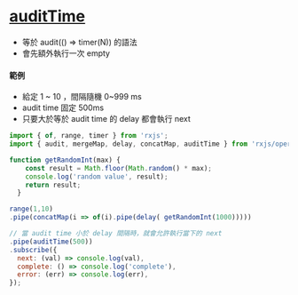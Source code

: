 # [auditTime](https://rxjs.dev/api/operators/auditTime)

- 等於 audit(() => timer(N)) 的語法
- 會先額外執行一次 empty

#### 範例

- 給定 1 ~ 10 ，間隔隨機 0~999 ms 
- audit time 固定 500ms
- 只要大於等於 audit time 的 delay 都會執行 next

```js
import { of, range, timer } from 'rxjs';
import { audit, mergeMap, delay, concatMap, auditTime } from 'rxjs/operators';

function getRandomInt(max) {
    const result = Math.floor(Math.random() * max);
    console.log('random value', result);
    return result;
  }

range(1,10)
.pipe(concatMap(i => of(i).pipe(delay( getRandomInt(1000)))))

// 當 audit time 小於 delay 間隔時，就會允許執行當下的 next 
.pipe(auditTime(500))
.subscribe({
  next: (val) => console.log(val),
  complete: () => console.log('complete'),
  error: (err) => console.log(err),
});
```

